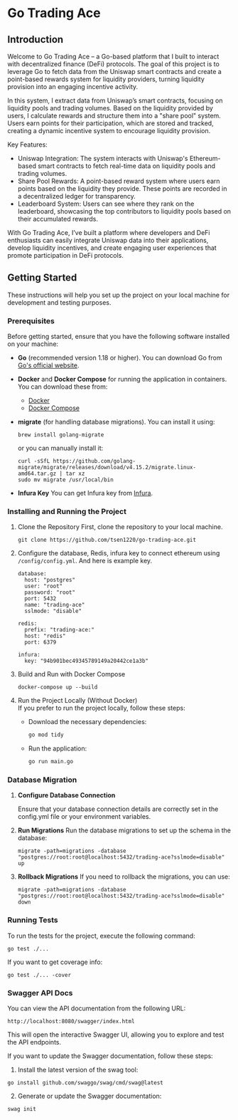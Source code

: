 # Go Trading Ace

## Introduction
Welcome to Go Trading Ace – a Go-based platform that I built to interact with decentralized finance (DeFi) protocols. The goal of this project is to leverage Go to fetch data from the Uniswap smart contracts and create a point-based rewards system for liquidity providers, turning liquidity provision into an engaging incentive activity.

In this system, I extract data from Uniswap’s smart contracts, focusing on liquidity pools and trading volumes. Based on the liquidity provided by users, I calculate rewards and structure them into a "share pool" system. Users earn points for their participation, which are stored and tracked, creating a dynamic incentive system to encourage liquidity provision.

Key Features:
- Uniswap Integration: The system interacts with Uniswap's Ethereum-based smart contracts to fetch real-time data on liquidity pools and trading volumes.
- Share Pool Rewards: A point-based reward system where users earn points based on the liquidity they provide. These points are recorded in a decentralized ledger for transparency.
- Leaderboard System: Users can see where they rank on the leaderboard, showcasing the top contributors to liquidity pools based on their accumulated rewards.

With Go Trading Ace, I’ve built a platform where developers and DeFi enthusiasts can easily integrate Uniswap data into their applications, develop liquidity incentives, and create engaging user experiences that promote participation in DeFi protocols.

## Getting Started

These instructions will help you set up the project on your local machine for development and testing purposes.

### Prerequisites

Before getting started, ensure that you have the following software installed on your machine:

- **Go** (recommended version 1.18 or higher). You can download Go from [Go's official website](https://golang.org/dl/).
- **Docker** and **Docker Compose** for running the application in containers. You can download these from:
  - [Docker](https://www.docker.com/get-started)
  - [Docker Compose](https://docs.docker.com/compose/install/)
- **migrate** (for handling database migrations). You can install it using:
  ```
  brew install golang-migrate
  ```

  or you can manually install it:
  ```
  curl -sSfL https://github.com/golang-migrate/migrate/releases/download/v4.15.2/migrate.linux-amd64.tar.gz | tar xz
  sudo mv migrate /usr/local/bin
  ```
- **Infura Key**
  You can get Infura key from [Infura](https://www.infura.io/).

### Installing and Running the Project

1. Clone the Repository First, clone the repository to your local machine.
    ```
    git clone https://github.com/tsen1220/go-trading-ace.git
    ```
2. Configure the database, Redis, infura key to connect ethereum using `/config/config.yml`. And here is example key.
    ```
    database:
      host: "postgres"
      user: "root"
      password: "root"
      port: 5432
      name: "trading-ace"
      sslmode: "disable"

    redis:
      prefix: "trading-ace:"
      host: "redis"
      port: 6379
    
    infura:
      key: "94b901bec49345789149a20442ce1a3b"
    ```
3. Build and Run with Docker Compose
    ```
    docker-compose up --build
    ```
4. Run the Project Locally (Without Docker)  
   If you prefer to run the project locally, follow these steps:  

   - Download the necessary dependencies:  
     ```bash
     go mod tidy
     ```  

   - Run the application:  
     ```bash
     go run main.go
     ```

### Database Migration

1. **Configure Database Connection**
   
    Ensure that your database connection details are correctly set in the config.yml file or your environment variables.
2. **Run Migrations**
    Run the database migrations to set up the schema in the database:
    ```
    migrate -path=migrations -database "postgres://root:root@localhost:5432/trading-ace?sslmode=disable" up
    ```
3. **Rollback Migrations**
    If you need to rollback the migrations, you can use:
    ```
    migrate -path=migrations -database "postgres://root:root@localhost:5432/trading-ace?sslmode=disable" down
    ```

### Running Tests
To run the tests for the project, execute the following command:
```
go test ./...
```

If you want to get coverage info:
```
go test ./... -cover
```

### Swagger API Docs

You can view the API documentation from the following URL:

```
http://localhost:8080/swagger/index.html
```

This will open the interactive Swagger UI, allowing you to explore and test the API endpoints.

If you want to update the Swagger documentation, follow these steps:

1. Install the latest version of the swag tool:

```
go install github.com/swaggo/swag/cmd/swag@latest
```

2. Generate or update the Swagger documentation:

```
swag init
```